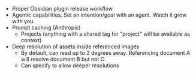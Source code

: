 -   Proper Obsidian plugin release workflow
-   Agentic capabilities. Set an intention/goal with an agent. Watch it grow with you.
-   Prompt caching (Anthropic)
    -   Projects (anything with a shared tag for "project" will be available as context)
-   Deep resolution of assets inside referenced images
    -   By default, can read up to 2 degrees away. Referencing document A will resolve document B but not C.
    -   Can specify to allow deeper resolutions
